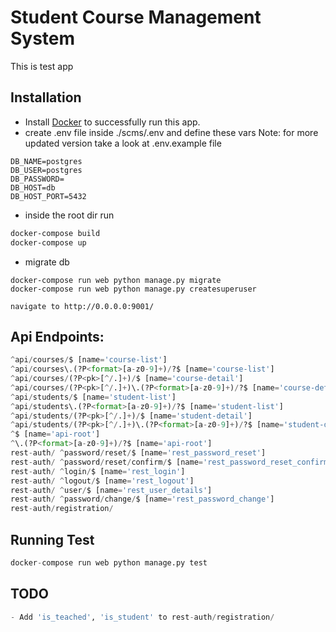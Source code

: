 # Student Course Management System

This is test app

## Installation
 
- Install [Docker](https://docs.docker.com/docker-for-mac/install/) to successfully run this app.
- create .env file inside ./scms/.env and define these vars
Note: for more updated version take a look at .env.example file
```
DB_NAME=postgres
DB_USER=postgres
DB_PASSWORD=
DB_HOST=db
DB_HOST_PORT=5432
````

- inside the root dir run

```bash
docker-compose build
docker-compose up
```

- migrate db

```
docker-compose run web python manage.py migrate
docker-compose run web python manage.py createsuperuser
```

```
navigate to http://0.0.0.0:9001/
```

## Api Endpoints:
```python
^api/courses/$ [name='course-list']
^api/courses\.(?P<format>[a-z0-9]+)/?$ [name='course-list']
^api/courses/(?P<pk>[^/.]+)/$ [name='course-detail']
^api/courses/(?P<pk>[^/.]+)\.(?P<format>[a-z0-9]+)/?$ [name='course-detail']
^api/students/$ [name='student-list']
^api/students\.(?P<format>[a-z0-9]+)/?$ [name='student-list']
^api/students/(?P<pk>[^/.]+)/$ [name='student-detail']
^api/students/(?P<pk>[^/.]+)\.(?P<format>[a-z0-9]+)/?$ [name='student-detail']
^$ [name='api-root']
^\.(?P<format>[a-z0-9]+)/?$ [name='api-root']
rest-auth/ ^password/reset/$ [name='rest_password_reset']
rest-auth/ ^password/reset/confirm/$ [name='rest_password_reset_confirm']
rest-auth/ ^login/$ [name='rest_login']
rest-auth/ ^logout/$ [name='rest_logout']
rest-auth/ ^user/$ [name='rest_user_details']
rest-auth/ ^password/change/$ [name='rest_password_change']
rest-auth/registration/
```

## Running Test

```python
docker-compose run web python manage.py test
```


## TODO

```python
- Add 'is_teached', 'is_student' to rest-auth/registration/
```

